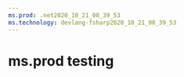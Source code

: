 ```yaml
---
ms.prod: .net2020_10_21_08_39_53
ms.technology: devlang-fsharp2020_10_21_08_39_53
---
```

 # ms.prod testing